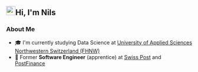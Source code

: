 <h2><img src="https://media.giphy.com/media/hvRJCLFzcasrR4ia7z/giphy.gif" width="25">Hi, I'm Nils</h2>

### About Me

- 🎓 I'm currently studying Data Science at [University of Applied Sciences Northwestern Switzerland (FHNW)](https://www.fhnw.ch/en)
- 🏢 Former **Software Engineer** (apprentice) at [Swiss Post](https://www.post.ch/en) and [PostFinance](https://www.postfinance.ch/en)
